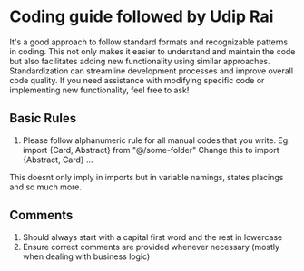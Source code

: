 # Coding guide followed by Udip Rai

<!-- These are not necessary meant to be the only ways. Better to treat theses ways as the standard format necessary to code such that coding gets way more easier with recognizable patterns so it wont be much of a hassle to add new functionality with similar approaches. -->

It's a good approach to follow standard formats and recognizable patterns in coding. This not only makes it easier to understand and maintain the code but also facilitates adding new functionality using similar approaches. Standardization can streamline development processes and improve overall code quality. If you need assistance with modifying specific code or implementing new functionality, feel free to ask!


## Basic Rules
1. Please follow alphanumeric rule for all manual codes that you write.
Eg: import {Card, Abstract} from "@/some-folder"
Change this to import {Abstract, Card} ...

This doesnt only imply in imports but in variable namings, states placings and so much more.


## Comments
1. Should always start with a capital first word and the rest in lowercase
2. Ensure correct comments are provided whenever necessary (mostly when dealing with business logic)